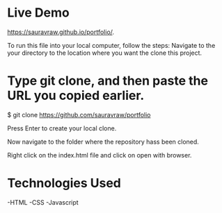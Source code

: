 
# Live Demo

https://sauravraw.github.io/portfolio/.


To run this file into your local computer, follow the steps:
Navigate to the your directory to the location where you want the clone this project.

# Type git clone, and then paste the URL you copied earlier.

$ git clone https://github.com/sauravraw/portfolio

Press Enter to create your local clone.

Now navigate to the folder where the repository hass been cloned.

Right click on the index.html file and click on open with browser.

# Technologies Used

-HTML
-CSS
-Javascript
